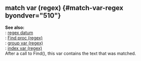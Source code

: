 ## match var (regex) {#match-var-regex byondver="510"}    
**See also:**    
:   [regex datum](/regex)    
:   [Find proc (regex)](/regex/proc/Find)    
:   [group var (regex)](/regex/var/group)    
:   [index var (regex)](/regex/var/index)    
After a call to Find(), this var contains the text that was matched.  